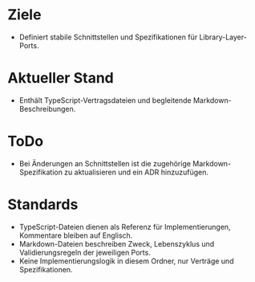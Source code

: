 # Ziele
- Definiert stabile Schnittstellen und Spezifikationen für Library-Layer-Ports.

# Aktueller Stand
- Enthält TypeScript-Vertragsdateien und begleitende Markdown-Beschreibungen.

# ToDo
- Bei Änderungen an Schnittstellen ist die zugehörige Markdown-Spezifikation zu aktualisieren und ein ADR hinzuzufügen.

# Standards
- TypeScript-Dateien dienen als Referenz für Implementierungen, Kommentare bleiben auf Englisch.
- Markdown-Dateien beschreiben Zweck, Lebenszyklus und Validierungsregeln der jeweiligen Ports.
- Keine Implementierungslogik in diesem Ordner, nur Verträge und Spezifikationen.
